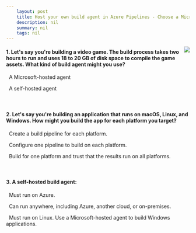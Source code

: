 ```yaml
---
    layout: post
    title: Host your own build agent in Azure Pipelines - Choose a Microsoft-hosted or self-hosted build agent
    description: nil
    summary: nil
    tags: nil
---
```



 <a target="_blank" href="https://docs.microsoft.com/en-us/learn/modules/host-build-agent/2-choose-a-build-agent/"><i class="fas fa-external-link-alt"></i> </a>
 <img align="right" src="https://docs.microsoft.com/en-us/learn/achievements/azure-devops/host-your-own-build-server-in-your-build-pipeline.svg">
####  1. Let's say you're building a video game. The build process takes two hours to run and uses 18 to 20 GB of disk space to compile the game assets. What kind of build agent might you use?


<i class='far fa-square'></i> &nbsp;&nbsp;A Microsoft-hosted agent

<i class='fas fa-check-square' style='color: Dodgerblue;'></i> &nbsp;&nbsp;A self-hosted agent
<br />
<br />
<br />

####  2. Let's say you're building an application that runs on macOS, Linux, and Windows. How might you build the app for each platform you target?


<i class='far fa-square'></i> &nbsp;&nbsp;Create a build pipeline for each platform.

<i class='fas fa-check-square' style='color: Dodgerblue;'></i> &nbsp;&nbsp;Configure one pipeline to build on each platform.

<i class='far fa-square'></i> &nbsp;&nbsp;Build for one platform and trust that the results run on all platforms.
<br />
<br />
<br />

####  3. A self-hosted build agent:


<i class='far fa-square'></i> &nbsp;&nbsp;Must run on Azure.

<i class='fas fa-check-square' style='color: Dodgerblue;'></i> &nbsp;&nbsp;Can run anywhere, including Azure, another cloud, or on-premises.

<i class='far fa-square'></i> &nbsp;&nbsp;Must run on Linux. Use a Microsoft-hosted agent to build Windows applications.
<br />
<br />
<br />
